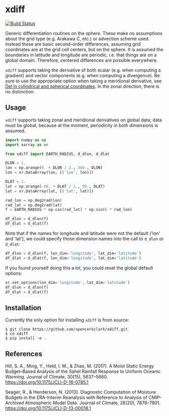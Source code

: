 xdiff
=====

[![Build Status](https://travis-ci.org/spencerkclark/xdiff.svg?branch=master)](https://travis-ci.org/spencerkclark/xdiff)

Generic differentiation routines on the sphere.  These make no assumptions
about the grid type (e.g. Arakawa C, etc.) or advection scheme used.  Instead
these are basic second-order differences, assuming grid coordinates are at
the grid cell centers, but on the sphere.  It is assumed the boundaries in
latitude and longitude are periodic, i.e. that things are on a global domain.
Therefore, centered differences are possible everywhere.

`xdiff` supports taking the derivative of both scalar (e.g. when computing a
gradient) and vector components (e.g. when computing a divergence).  Be sure to
use the appropriate option when taking a meridional derivative, see [Del in
cylindrical and spherical
coordinates](https://en.wikipedia.org/wiki/Del_in_cylindrical_and_spherical_coordinates). In
the zonal direction, there is no distinction.

Usage
-----

`xdiff` supports taking zonal and meridional derivatives on global data; data
must be global, because at the moment, periodicity in both dimensions is
assumed.  

```python
import numpy as np
import xarray as xr

from xdiff import EARTH_RADIUS, d_dlon, d_dlat

DLON = 1.
lon = np.arange(0. + DLON / 2., 360., DLON)
lon = xr.DataArray(lon, [('lon', lon)])

DLAT = 1.
lat = np.arange(-90. + DLAT / 2., 90., DLAT)
lat = xr.DataArray(lat, [('lat', lat)])

rad_lon = np.deg2rad(lon)
rad_lat = np.deg2rad(lat)
f = EARTH_RADIUS * np.cos(rad_lat) * np.sin(6 * rad_lon)

df_dlon = d_dlon(f)
df_dlat = d_dlat(f)
```

Note that if the names for longitude and latitude were not the default ('lon'
and 'lat'), we could specify those dimension names into the call to `d_dlon` or
`d_dlat`: 
```python
df_dlon = d_dlon(f, lon_dim='longitude', lat_dim='latitude')
df_dlat = d_dlat(f, lon_dim='longitude', lat_dim='latitude')
```

If you found yourself doing this a lot, you could reset the global default
options:
```python
xr.set_options(lon_dim='longitude', lat_dim='latitude')
df_dlon = d_dlon(f)
df_dlat = d_dlat(f)
```

Installation
------------

Currently the only option for installing `xdiff` is from source:
```
$ git clone https://github.com/spencerkclark/xdiff.git
$ cd xdiff
$ pip install -e .
```

References
----------

Hill, S. A., Ming, Y., Held, I. M., & Zhao, M. (2017). A Moist Static Energy
Budget–Based Analysis of the Sahel Rainfall Response to Uniform Oceanic
Warming. Journal of Climate, 30(15),
5637–5660. https://doi.org/10.1175/JCLI-D-16-0785.1

Seager, R., & Henderson, N. (2013). Diagnostic Computation of Moisture Budgets
in the ERA-Interim Reanalysis with Reference to Analysis of CMIP-Archived
Atmospheric Model Data. Journal of Climate, 26(20),
7876–7901. https://doi.org/10.1175/JCLI-D-13-00018.1
